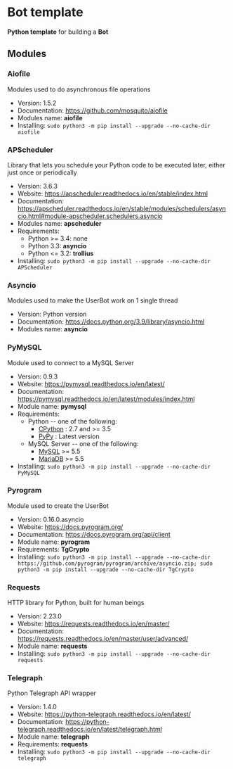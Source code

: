 # Bot template

**Python template** for building a **Bot**



## Modules

### Aiofile

Modules used to do asynchronous file operations

* Version: 1.5.2
* Documentation: https://github.com/mosquito/aiofile
* Modules name: **aiofile**
* Installing: `sudo python3 -m pip install --upgrade --no-cache-dir aiofile`



### APScheduler

Library that lets you schedule your Python code to be executed later, either just once or periodically

* Version: 3.6.3
* Website: https://apscheduler.readthedocs.io/en/stable/index.html
* Documentation: https://apscheduler.readthedocs.io/en/stable/modules/schedulers/asyncio.html#module-apscheduler.schedulers.asyncio
* Modules name: **apscheduler**
* Requirements:
	- Python >= 3.4: none
	- Python 3.3: **asyncio**
	- Python <= 3.2: **trollius**
* Installing: `sudo python3 -m pip install --upgrade --no-cache-dir APScheduler`



### Asyncio

Modules used to make the UserBot work on 1 single thread

* Version: Python version
* Documentation: https://docs.python.org/3.9/library/asyncio.html
* Modules name: **asyncio**



### PyMySQL

Module used to connect to a MySQL Server

* Version: 0.9.3
* Website: https://pymysql.readthedocs.io/en/latest/
* Documentation: https://pymysql.readthedocs.io/en/latest/modules/index.html
* Module name: **pymysql**
* Requirements:
	- Python -- one of the following:
		+ [CPython](http://www.python.org/) : 2.7 and >= 3.5
		+ [PyPy](http://pypy.org/) : Latest version
	- MySQL Server -- one of the following:
		+ [MySQL](http://www.mysql.com/) >= 5.5
		+ [MariaDB](https://mariadb.org/) >= 5.5
* Installing: `sudo python3 -m pip install --upgrade --no-cache-dir PyMySQL`



### Pyrogram

Module used to create the UserBot

* Version: 0.16.0.asyncio
* Website: https://docs.pyrogram.org/
* Documentation: https://docs.pyrogram.org/api/client
* Module name: **pyrogram**
* Requirements: **TgCrypto**
* Installing: `sudo python3 -m pip install --upgrade --no-cache-dir https://github.com/pyrogram/pyrogram/archive/asyncio.zip; sudo python3 -m pip install --upgrade --no-cache-dir TgCrypto`



### Requests

HTTP library for Python, built for human beings

* Version: 2.23.0
* Website: https://requests.readthedocs.io/en/master/
* Documentation: https://requests.readthedocs.io/en/master/user/advanced/
* Module name: **requests**
* Installing: `sudo python3 -m pip install --upgrade --no-cache-dir requests`



### Telegraph

Python Telegraph API wrapper

* Version: 1.4.0
* Website: https://python-telegraph.readthedocs.io/en/latest/
* Documentation: https://python-telegraph.readthedocs.io/en/latest/telegraph.html
* Module name: **telegraph**
* Requirements: **requests**
* Installing: `sudo python3 -m pip install --upgrade --no-cache-dir telegraph`
